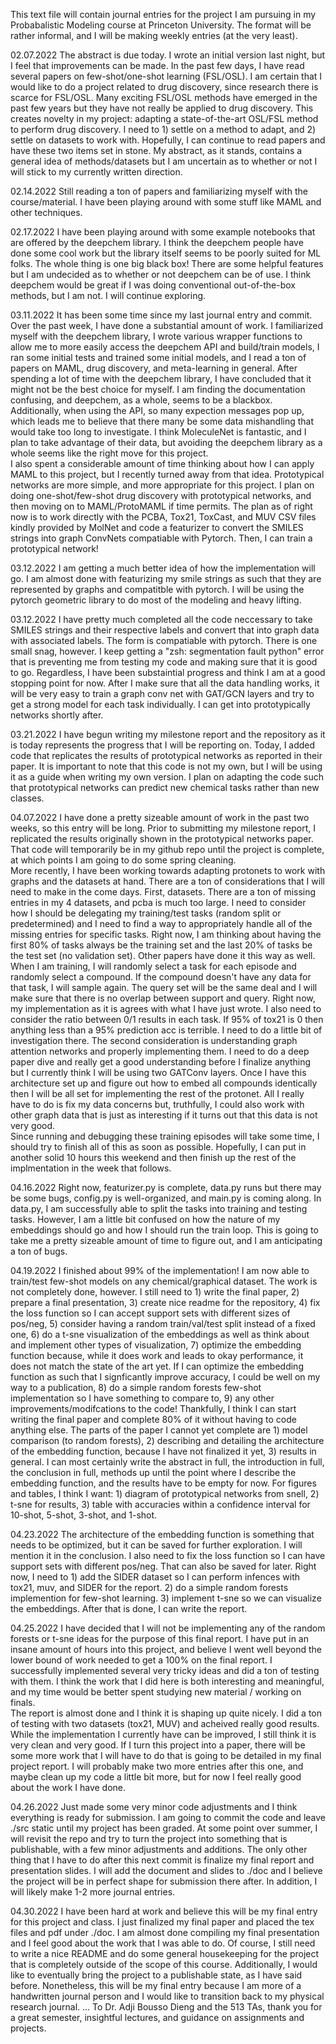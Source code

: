 This text file will contain journal entries for the project I am pursuing in my Probabalistic Modeling course at 
Princeton University.  The format will be rather informal, and I will be making weekly entries (at the very least).

02.07.2022
The abstract is due today.  I wrote an initial version last night, but I feel that improvements can be made. In
the past few days, I have read several papers on few-shot/one-shot learning (FSL/OSL). I am certain that I would 
like to do a project related to drug discovery, since research there is scarce for FSL/OSL.  Many exciting FSL/OSL 
methods have emerged in the past few years but they have not really be applied to drug discovery.  This creates 
novelty in my project: adapting a state-of-the-art OSL/FSL method to perform drug discovery.  I need to 1) settle
on a method to adapt, and 2) settle on datasets to work with.  Hopefully, I can continue to read papers and have
these two items set in stone.  My abstract, as it stands, contains a general idea of methods/datasets but I am
uncertain as to whether or not I will stick to my currently written direction.

02.14.2022
Still reading a ton of papers and familiarizing myself with the course/material.  I have been playing around with
some stuff like MAML and other techniques.

02.17.2022
I have been playing around with some example notebooks that are offered by the deepchem library.  I think the 
deepchem people have done some cool work but the library itself seems to be poorly suited for ML folks. The whole
thing is one big black box! There are some helpful features but I am undecided as to whether or not deepchem can
be of use.  I think deepchem would be great if I was doing conventional out-of-the-box methods, but I am not. I
will continue exploring.

03.11.2022
It has been some time since my last journal entry and commit.  Over the past week, I have done a substantial 
amount of work.  I familiarized myself with the deepchem library, I wrote various wrapper functions to allow me
to more easily access the deepchem API and build/train models, I ran some initial tests and trained some initial 
models, and I read a ton of papers on MAML, drug discovery, and meta-learning in general.  After spending a lot of
time with the deepchem library, I have concluded that it might not be the best choice for myself.  I am finding 
the documentation confusing, and deepchem, as a whole, seems to be a blackbox.  Additionally, when using the API,
so many expection messages pop up, which leads me to believe that there many be some data mishandling that would 
take too long to investigate.  I think MoleculeNet is fantastic, and I plan to take advantage of their data, but
avoiding the deepchem library as a whole seems like the right move for this project.  
I also spent a considerable amount of time thinking about how I can apply MAML to this project, but I recently
turned away from that idea.  Prototypical networks are more simple, and more appropriate for this project. I plan
on doing one-shot/few-shot drug discovery with prototypical networks, and then moving on to MAML/ProtoMAML if time
permits. 
The plan as of right now is to work directly with the PCBA, Tox21, ToxCast, and MUV CSV files kindly provided by 
MolNet and code a featurizer to convert the SMILES strings into graph ConvNets compatiable with Pytorch.  Then,
I can train a prototypical network!

03.12.2022
I am getting a much better idea of how the implementation will go. I am almost done with featurizing my 
smile strings as such that they are represented by graphs and compatitble with pytorch.  I will be using 
the pytorch geometric library to do most of the modeling and heavy lifting.

03.12.2022
I have pretty much completed all the code neccessary to take SMILES strings and their respective labels and 
convert that into graph data with associated labels.  The form is compatiable with pytorch.  There is one small
snag, however.  I keep getting a "zsh: segmentation fault  python" error that is preventing me from testing my
code and making sure that it is good to go.  Regardless, I have been substaintial progress and think I am at a 
good stopping point for now.  After I make sure that all the data handling works, it will be very easy to train
a graph conv net with GAT/GCN layers and try to get a strong model for each task individually.  I can get into
prototypically networks shortly after.

03.21.2022
I have begun writing my milestone report and the repository as it is today represents the progress that I will be
reporting on.  Today, I added code that replicates the results of prototypical networks as reported in their paper.
It is important to note that this code is not my own, but I will be using it as a guide when writing my own 
version.  I plan on adapting the code such that prototypical networks can predict new chemical tasks rather than
new classes.

04.07.2022
I have done a pretty sizeable amount of work in the past two weeks, so this entry will be long.  Prior to
submitting my milestone report, I replicated the results originally shown in the prototypical networks paper.
That code will temporarily be in my github repo until the project is complete, at which points I am going to do
some spring cleaning.  
More recently, I have been working towards adapting protonets to work with graphs and the datasets at hand. There
are a ton of considerations that I will need to make in the come days.  First, datasets.  There are a ton of 
missing entries in my 4 datasets, and pcba is much too large.  I need to consider how I should be delegating my
training/test tasks (random split or predetermined) and I need to find a way to appropriately handle all of the
missing entries for specific tasks.  Right now, I am thinking about having the first 80% of tasks always be the
training set and the last 20% of tasks be the test set (no validation set).  Other papers have done it this way
as well.  When I am training, I will randomly select a task for each episode and randomly select a compound. If
the compound doesn't have any data for that task, I will sample again.  The query set will be the same deal and
I will make sure that there is no overlap between support and query.  Right now, my implementation as it is 
agrees with what I have just wrote.  I also need to consider the ratio between 0/1 results in each task.  If
95% of tox21 is 0 then anything less than a 95% prediction acc is terrible.  I need to do a little bit of 
investigation there.  The second consideration is understanding graph attention networks and properly 
implementing them.  I need to do a deep paper dive and really get a good understanding before I finalize anything
but I currently think I will be using two GATConv layers.  Once I have this architecture set up and figure out
how to embed all compounds identically then I will be all set for implementing the rest of the protonet.  All
I really have to do is fix my data concerns but, truthfully, I could also work with other graph data that is 
just as interesting if it turns out that this data is not very good.  
Since running and debugging these training episodes will take some time, I should try to finish all of this
as soon as possible.  Hopefully, I can put in another solid 10 hours this weekend and then finish up the rest
of the implmentation in the week that follows. 

04.16.2022
Right now, featurizer.py is complete, data.py runs but there may be some bugs, config.py is well-organized, and
main.py is coming along.  In data.py, I am successfully able to split the tasks into training and testing tasks.
However, I am a little bit confused on how the nature of my embeddings should go and how I should run the train
loop.  This is going to take me a pretty sizeable amount of time to figure out, and I am anticipating a ton of 
bugs.  

04.19.2022
I finished about 99% of the implementation!  I am now able to train/test few-shot models on any chemical/graphical
dataset.  The work is not completely done, however.  I still need to 1) write the final paper, 2) prepare a final
presentation, 3) create nice readme for the repository, 4) fix the loss function so I can accept support sets with
different sizes of pos/neg, 5) consider having a random train/val/test split instead of a fixed one, 6) do a t-sne
visualization of the embeddings as well as think about and implement other types of visualization, 7) optimize the 
embedding function because, while it does work and leads to okay performance, it does not match the state of the art
yet.  If I can optimize the embedding function as such that I signficantly improve accuracy, I could be well on my
way to a publication, 8) do a simple random forests few-shot implementation so I have something to compare to, 9)
any other improvements/modifcations to the code!
Thankfully, I think I can start writing the final paper and complete 80% of it without having to code anything else.
The parts of the paper I cannot yet complete are 1) model comparison (to random forests), 2) describing and detailing
the architecture of the embedding function, because I have not finalized it yet, 3) results in general.  I can most
certainly write the abstract in full, the introduction in full, the conclusion in full, methods up until the point
where I describe the embedding function, and the results have to be empty for now.
For figures and tables, I think I want: 1) diagram of prototypical networks from snell, 2) t-sne for results, 3) table
with accuracies within a confidence interval for 10-shot, 5-shot, 3-shot, and 1-shot.

04.23.2022
The architecture of the embedding function is something that needs to be optimized, but it can be saved for further
exploration.  I will mention it in the conclusion.  I also need to fix the loss function so I can have support sets
with different pos/neg.  That can also be saved for later.
Right now, I need to 1) add the SIDER dataset so I can perform infences with tox21, muv, and SIDER for the report.
2) do a simple random forests implemention for few-shot learning. 3) implement t-sne so we can visualize the
embeddings.
After that is done, I can write the report.

04.25.2022
I have decided that I will not be implementing any of the random forests or t-sne ideas for the purpose of this
final report.  I have put in an insane amount of hours into this project, and believe I went well beyond the lower
bound of work needed to get a 100% on the final report.  I successfully implemented several very tricky ideas and did
a ton of testing with them.  I think the work that I did here is both interesting and meaningful, and my time would be 
better spent studying new material / working on finals.  
The report is almost done and I think it is shaping up quite nicely.  I did a ton of testing with two datasets (tox21,
MUV) and acheived really good results.  While the implementation I currently have can be improved, I still think it is
very clean and very good.  If I turn this project into a paper, there will be some more work that I will have to do that
is going to be detailed in my final project report.  I will probably make two more entries after this one, and maybe clean
up my code a little bit more, but for now I feel really good about the work I have done.

04.26.2022
Just made some very minor code adjustments and I think everything is ready for submission.  I am going to commit the code
and leave ./src static until my project has been graded.  At some point over summer, I will revisit the repo and try to
turn the project into something that is publishable, with a few minor adjustments and additions.
The only other thing that I have to do after this next commit is finalize my final report and presentation slides.  I
will add the document and slides to ./doc and I believe the project will be in perfect shape for submission there after.
In addition, I will likely make 1-2 more journal entries.

04.30.2022
I have been hard at work and believe this will be my final entry for this project and class. I just finalized my final paper
and placed the tex files and pdf under ./doc.  I am almost done compiling my final presentation and I feel good about the
work that I was able to do.  Of course, I still need to write a nice README and do some general housekeeping for the project
that is completely outside of the scope of this course.  Additionally, I would like to eventually bring the project to a 
publishable state, as I have said before.  Nonetheless, this will be my final entry because I am more of a handwritten 
journal person and I would like to transition back to my physical research journal.
...
To Dr. Adji Bousso Dieng and the 513 TAs, thank you for a great semester, insightful lectures, and guidance on assignments
and projects.
